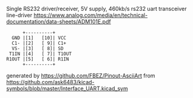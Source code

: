 Single RS232 driver/receiver, 5V supply, 460kb/s
rs232 uart transceiver line-driver
https://www.analog.com/media/en/technical-documentation/data-sheets/ADM101E.pdf


	      +----------+
	  GND |[1]   [10]| VCC
	  C1- |[2]   [ 9]| C1+
	  VS- |[3]   [ 8]| SD
	 T1IN |[4]   [ 7]| T1OUT
	R1OUT |[5]   [ 6]| R1IN
	      +----------+


generated by https://github.com/FBEZ/Pinout-AsciiArt from https://github.com/ask6483/kicad-symbols/blob/master/Interface_UART.kicad_sym